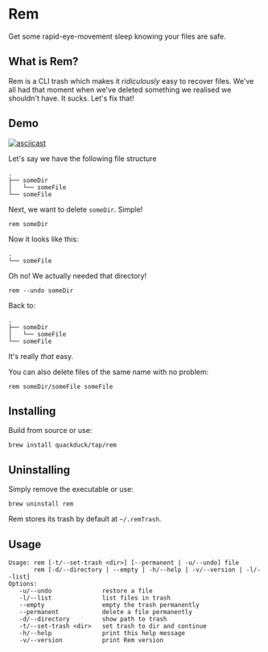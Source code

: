 # Rem

Get some rapid-eye-movement sleep knowing your files are safe.

## What is Rem?

Rem is a CLI trash which makes it _ridiculously_ easy to recover files. We've all had that moment when we've deleted something we realised we shouldn't have. It sucks. Let's fix that!

## Demo

[![asciicast](https://asciinema.org/a/390479.svg)](https://asciinema.org/a/390479)

Let's say we have the following file structure
```text
.
├── someDir
│   └── someFile
└── someFile
```

Next, we want to delete `someDir`. Simple!

```shell
rem someDir
```

Now it looks like this:
```text
.
└── someFile
```
Oh no! We actually needed that directory!
```shell
rem --undo someDir
```
Back to:
```text
.
├── someDir
│   └── someFile
└── someFile
```
It's really _that_ easy.

You can also delete files of the same name with no problem:
```shell
rem someDir/someFile someFile
```

## Installing
Build from source or use:
```shell
brew install quackduck/tap/rem
```
## Uninstalling
Simply remove the executable or use:
```shell
brew uninstall rem
```

Rem stores its trash by default at `~/.remTrash`.

## Usage

```text
Usage: rem [-t/--set-trash <dir>] [--permanent | -u/--undo] file
       rem [-d/--directory | --empty | -h/--help | -v/--version | -l/--list]
Options:
   -u/--undo              restore a file
   -l/--list              list files in trash
   --empty                empty the trash permanently
   --permanent            delete a file permanently
   -d/--directory         show path to trash
   -t/--set-trash <dir>   set trash to dir and continue
   -h/--help              print this help message
   -v/--version           print Rem version
```
